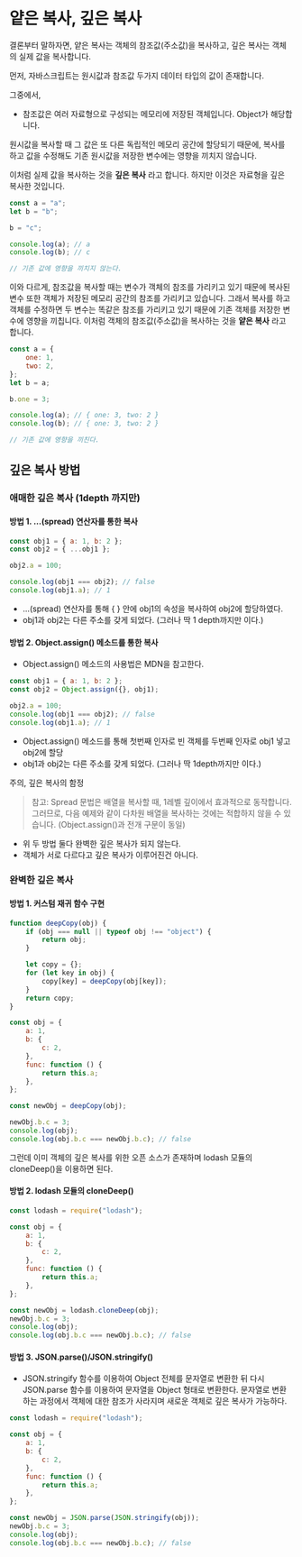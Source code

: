 # 얕은 복사, 깊은 복사

결론부터 말하자면, 얕은 복사는 객체의 참조값(주소값)을 복사하고, 깊은 복사는 객체의 실제 값을 복사합니다.

먼저, 자바스크립트는 원시값과 참조값 두가지 데이터 타입의 값이 존재합니다.

그중에서,

-   참조값은 여러 자료형으로 구성되는 메모리에 저장된 객체입니다. Object가 해당합니다.

원시값을 복사할 때 그 값은 또 다른 독립적인 메모리 공간에 할당되기 때문에, 복사를 하고 값을 수정해도 기존 원시값을 저장한 변수에는 영향을 끼치지 않습니다.

이처럼 실제 값을 복사하는 것을 **깊은 복사** 라고 합니다. 하지만 이것은 자료형을 깊은 복사한 것입니다.

```javascript
const a = "a";
let b = "b";

b = "c";

console.log(a); // a
console.log(b); // c

// 기존 값에 영향을 끼치지 않는다.
```

이와 다르게, 참조값을 복사할 때는 변수가 객체의 참조를 가리키고 있기 때문에 복사된 변수 또한 객체가 저장된 메모리 공간의 참조를 가리키고 있습니다. 그래서 복사를 하고 객체를 수정하면 두 변수는 똑같은 참조를 가리키고 있기 때문에 기존 객체를 저장한 변수에 영향을 끼칩니다. 이처럼 객체의 참조값(주소값)을 복사하는 것을 **얕은 복사** 라고 합니다.

```javascript
const a = {
    one: 1,
    two: 2,
};
let b = a;

b.one = 3;

console.log(a); // { one: 3, two: 2 }
console.log(b); // { one: 3, two: 2 }

// 기존 값에 영향을 끼친다.
```

## 깊은 복사 방법

### 애매한 깊은 복사 (1depth 까지만)

#### 방법 1. ...(spread) 연산자를 통한 복사

```javascript
const obj1 = { a: 1, b: 2 };
const obj2 = { ...obj1 };

obj2.a = 100;

console.log(obj1 === obj2); // false
console.log(obj1.a); // 1
```

-   ...(spread) 연산자를 통해 { } 안에 obj1의 속성을 복사하여 obj2에 할당하였다.
-   obj1과 obj2는 다른 주소를 갖게 되었다. (그러나 딱 1 depth까지만 이다.)

#### 방법 2. Object.assign() 메소드를 통한 복사

-   Object.assign() 메소드의 사용법은 MDN을 참고한다.

```javascript
const obj1 = { a: 1, b: 2 };
const obj2 = Object.assign({}, obj1);

obj2.a = 100;
console.log(obj1 === obj2); // false
console.log(obj1.a); // 1
```

-   Object.assign() 메소드를 통해 첫번째 인자로 빈 객체를 두번째 인자로 obj1 넣고 obj2에 할당
-   obj1과 obj2는 다른 주소를 갖게 되었다. (그러나 딱 1depth까지만 이다.)

주의, 깊은 복사의 함정

> 참고: Spread 문법은 배열을 복사할 때, 1레벨 깊이에서 효과적으로 동작합니다. 그러므로, 다음 예제와 같이 다차원 배열을 복사하는 것에는 적합하지 않을 수 있습니다. (Object.assign()과 전개 구문이 동일)

-   위 두 방법 둘다 완벽한 깊은 복사가 되지 않는다.
-   객체가 서로 다르다고 깊은 복사가 이루어진건 아니다.

### 완벽한 깊은 복사

#### 방법 1. 커스텀 재귀 함수 구현

```javascript
function deepCopy(obj) {
    if (obj === null || typeof obj !== "object") {
        return obj;
    }

    let copy = {};
    for (let key in obj) {
        copy[key] = deepCopy(obj[key]);
    }
    return copy;
}

const obj = {
    a: 1,
    b: {
        c: 2,
    },
    func: function () {
        return this.a;
    },
};

const newObj = deepCopy(obj);

newObj.b.c = 3;
console.log(obj);
console.log(obj.b.c === newObj.b.c); // false
```

그런데 이미 객체의 깊은 복사를 위한 오픈 소스가 존재하며 lodash 모듈의 cloneDeep()을 이용하면 된다.

#### 방법 2. lodash 모듈의 cloneDeep()

```javascript
const lodash = require("lodash");

const obj = {
    a: 1,
    b: {
        c: 2,
    },
    func: function () {
        return this.a;
    },
};

const newObj = lodash.cloneDeep(obj);
newObj.b.c = 3;
console.log(obj);
console.log(obj.b.c === newObj.b.c); // false
```

#### 방법 3. JSON.parse()/JSON.stringify()

-   JSON.stringify 함수를 이용하여 Object 전체를 문자열로 변환한 뒤 다시 JSON.parse 함수를 이용하여 문자열을 Object 형태로 변환한다. 문자열로 변환하는 과정에서 객체에 대한 참조가 사라지며 새로운 객체로 깊은 복사가 가능하다.

```javascript
const lodash = require("lodash");

const obj = {
    a: 1,
    b: {
        c: 2,
    },
    func: function () {
        return this.a;
    },
};

const newObj = JSON.parse(JSON.stringify(obj));
newObj.b.c = 3;
console.log(obj);
console.log(obj.b.c === newObj.b.c); // false
```
